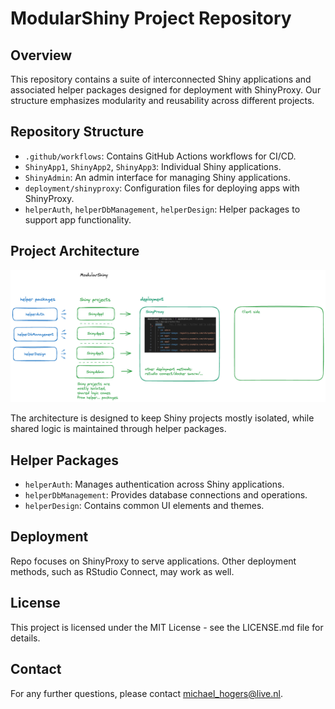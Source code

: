 # ModularShiny Project Repository

## Overview
This repository contains a suite of interconnected Shiny applications and associated helper packages designed for deployment with ShinyProxy. Our structure emphasizes modularity and reusability across different projects.

## Repository Structure
- `.github/workflows`: Contains GitHub Actions workflows for CI/CD.
- `ShinyApp1`, `ShinyApp2`, `ShinyApp3`: Individual Shiny applications.
- `ShinyAdmin`: An admin interface for managing Shiny applications.
- `deployment/shinyproxy`: Configuration files for deploying apps with ShinyProxy.
- `helperAuth`, `helperDbManagement`, `helperDesign`: Helper packages to support app functionality.

## Project Architecture
![Modular Shiny Architecture](docs/diagrams/architecture.png)

The architecture is designed to keep Shiny projects mostly isolated, while shared logic is maintained through helper packages.

## Helper Packages
- `helperAuth`: Manages authentication across Shiny applications.
- `helperDbManagement`: Provides database connections and operations.
- `helperDesign`: Contains common UI elements and themes.

## Deployment
Repo focuses on ShinyProxy to serve applications. Other deployment methods, such as RStudio Connect, may work as well.

## License
This project is licensed under the MIT License - see the LICENSE.md file for details.

##  Contact
For any further questions, please contact michael_hogers@live.nl.